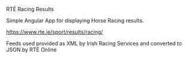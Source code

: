 RTÉ Racing Results

Simple Angular App for displaying Horse Racing results.

https://www.rte.ie/sport/results/racing/

Feeds used provided as XML by Irish Racing Services and converted to JSON by RTÉ Online